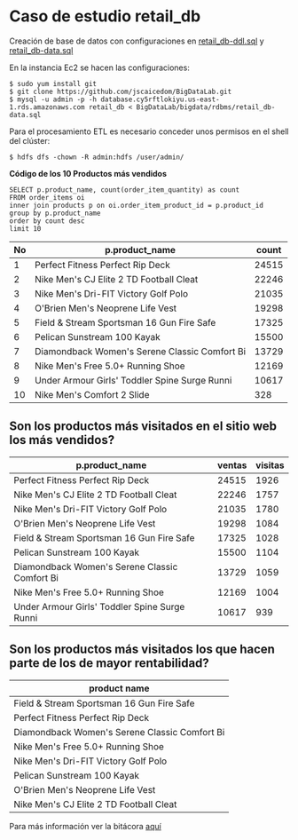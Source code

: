 # Caso de estudio retail_db

Creación de base de datos con configuraciones en [retail_db-ddl.sql](https://github.com/jscaicedom/BigDataLab/blob/master/bigdata/rdbms/retail_db-ddl.sql) y [retail_db-data.sql](https://github.com/jscaicedom/BigDataLab/blob/master/bigdata/rdbms/retail_db-data.sql)

En la instancia Ec2 se hacen las configuraciones:

```
$ sudo yum install git
$ git clone https://github.com/jscaicedom/BigDataLab.git
$ mysql -u admin -p -h database.cy5rftlokiyu.us-east-1.rds.amazonaws.com retail_db < BigDataLab/bigdata/rdbms/retail_db-data.sql
```

Para el procesamiento ETL es necesario conceder unos permisos en el shell del clúster:

```
$ hdfs dfs -chown -R admin:hdfs /user/admin/
```

**Código de los 10 Productos más vendidos**

```
SELECT p.product_name, count(order_item_quantity) as count
FROM order_items oi
inner join products p on oi.order_item_product_id = p.product_id
group by p.product_name
order by count desc
limit 10
```
 
| No | p.product_name |	count |
| ----- | -------------- | ------ |
| 1 |	Perfect Fitness Perfect Rip Deck |	24515 |
| 2 |	Nike Men\'s CJ Elite 2 TD Football Cleat |	22246 |
| 3 |	Nike Men\'s Dri-FIT Victory Golf Polo	| 21035 |
| 4	| O\'Brien Men\'s Neoprene Life Vest	| 19298 | 
| 5 |	Field & Stream Sportsman 16 Gun Fire Safe |	17325 |
| 6	| Pelican Sunstream 100 Kayak	| 15500 |
| 7	| Diamondback Women\'s Serene Classic Comfort Bi |	13729 |
| 8	| Nike Men\'s Free 5.0+ Running Shoe |	12169 |
| 9	| Under Armour Girls\' Toddler Spine Surge Runni |	10617 |
| 10	| Nike Men\'s Comfort 2 Slide	| 328 |


## Son los productos más visitados en el sitio web los más vendidos?

| p.product_name |	 ventas | visitas |
| ----- | -------------- | ------ |
|	Perfect Fitness Perfect Rip Deck |	24515 | 1926 |
|	Nike Men\'s CJ Elite 2 TD Football Cleat |	22246 | 1757 |
|	Nike Men\'s Dri-FIT Victory Golf Polo	| 21035 | 1780 |
| O\'Brien Men\'s Neoprene Life Vest	| 19298 | 1084 |
|	Field & Stream Sportsman 16 Gun Fire Safe |	17325 | 1028 |
| Pelican Sunstream 100 Kayak	| 15500 | 1104 |
| Diamondback Women\'s Serene Classic Comfort Bi |	13729 | 1059 |
| Nike Men\'s Free 5.0+ Running Shoe |	12169 | 1004 |
| Under Armour Girls\' Toddler Spine Surge Runni |	10617 | 939 |


## Son los productos más visitados los que hacen parte de los de mayor rentabilidad? 

| product name |
| --------- |
| Field & Stream Sportsman 16 Gun Fire Safe |
| Perfect Fitness Perfect Rip Deck |
| Diamondback Women\'s Serene Classic Comfort Bi |
| Nike Men\'s Free 5.0+ Running Shoe |
| Nike Men\'s Dri-FIT Victory Golf Polo |
| Pelican Sunstream 100 Kayak |
| O\'Brien Men\'s Neoprene Life Vest |
| Nike Men\'s CJ Elite 2 TD Football Cleat |


Para más información ver la bitácora [aquí](https://eafit.sharepoint.com/sites/Section_ST0263-031/_layouts/15/Doc.aspx?sourcedoc={4fb201e7-5fdd-47d7-94b6-35d07c449fe7}&action=view&wd=target%28Johanna%20Sarai%20Caicedo%20Mejia%2FBig%20Bata.one%7C05843a6d-7fe5-4e7a-9600-9b969322777c%2FHive%20caso%20de%20estudio%20%28Parte%202%5C%29%7Caed9fbfe-7f98-40be-85dd-756074581ef7%2F%29)
